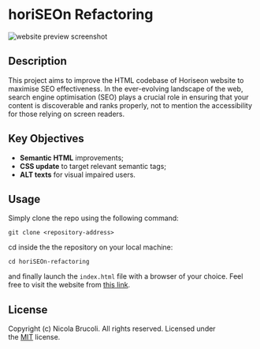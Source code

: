 # horiSEOn Refactoring
![website preview screenshot](./assets/images/preview.png)

## Description
This project aims to improve the HTML codebase of Horiseon website to maximise SEO effectiveness. In the ever-evolving landscape of the web, search engine optimisation (SEO) plays a crucial role in ensuring that your content is discoverable and ranks properly, not to mention the accessibility for those relying on screen readers.

## Key Objectives
- **Semantic HTML** improvements;
- **CSS update** to target relevant semantic tags;
- **ALT texts** for visual impaired users.

## Usage
Simply clone the repo using the following command:
```
git clone <repository-address>
```

cd inside the the repository on your local machine:
```
cd horiSEOn-refactoring
```

and finally launch the `index.html` file with a browser of your choice.
Feel free to visit the website from [this link](https://sonictrain.github.io/horiSEOn-refactoring/).

## License
Copyright (c) Nicola Brucoli. All rights reserved.
Licensed under the [MIT](https://opensource.org/license/mit/) license.